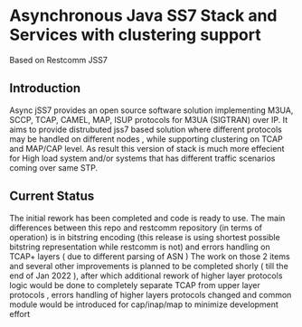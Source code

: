 # Asynchronous Java SS7 Stack and Services with clustering support

Based on Restcomm JSS7

## Introduction

Async jSS7 provides an open source software solution implementing M3UA, SCCP, TCAP, CAMEL, MAP, ISUP protocols for M3UA (SIGTRAN) over IP.
It aims to provide distrubuted jss7 based solution where different protocols may be handled on different nodes , while supporting clustering on TCAP and MAP/CAP level.
As result this version of stack is much more effecient for High load system and/or systems that has different traffic scenarios coming over same STP.

## Current Status

The initial rework has been completed and code is ready to use. The main differences between this repo and restcomm repository (in terms of operation) is in bitstring encoding (this release is using shortest possible bitstring representation while restcomm is not) and errors handling on TCAP+ layers ( due to different parsing of ASN )
The work on those 2 items and several other improvements is planned to be completed shorly ( till the end of Jan 2022 ), after which additional rework of higher layer protocols logic would be done to completely separate TCAP from upper layer protocols , errors handling of higher layers protocols changed and common module would be introduced for cap/inap/map to minimize development effort
